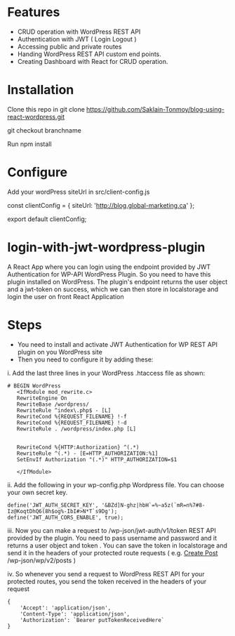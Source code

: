 # Features
* CRUD operation with WordPress REST API
* Authentication with JWT ( Login Logout )
* Accessing public and private routes
* Handing WordPress REST API custom end points.
* Creating Dashboard with React for CRUD operation.

# Installation
Clone this repo in git clone https://github.com/Saklain-Tonmoy/blog-using-react-wordpress.git

git checkout branchname

Run npm install

# Configure
Add your wordPress siteUrl in src/client-config.js

const clientConfig = {
	siteUrl: 'http://blog.global-marketing.ca'
};

export default clientConfig;

# login-with-jwt-wordpress-plugin
A React App where you can login using the endpoint provided by JWT Authentication for WP-API WordPress Plugin. So you need to have this plugin installed on WordPress. The plugin's endpoint returns the user object and a jwt-token on success, which we can then store in localstorage and login the user on front React Application

# Steps
* You need to install and activate JWT Authentication for WP REST API plugin on you WordPress site
* Then you need to configure it by adding these:

i. Add the last three lines in your WordPress .htaccess file as shown:

```
# BEGIN WordPress
   <IfModule mod_rewrite.c>
   RewriteEngine On
   RewriteBase /wordpress/
   RewriteRule ^index\.php$ - [L]
   RewriteCond %{REQUEST_FILENAME} !-f
   RewriteCond %{REQUEST_FILENAME} !-d
   RewriteRule . /wordpress/index.php [L]
   
   
   RewriteCond %{HTTP:Authorization} ^(.*)
   RewriteRule ^(.*) - [E=HTTP_AUTHORIZATION:%1]
   SetEnvIf Authorization "(.*)" HTTP_AUTHORIZATION=$1
   
   </IfModule>
```
   
ii. Add the following in your wp-config.php Wordpress file. You can choose your own secret key.

```
define('JWT_AUTH_SECRET_KEY', '&BZd]N-ghz|hbH`=%~a5z(`mR=n%7#8-Iz@KoqtDhQ6(8h$og%-IbI#>N*T`s9Dg');
define('JWT_AUTH_CORS_ENABLE', true);
```

iii. Now you can make a request to /wp-json/jwt-auth/v1/token REST API provided by the plugin. You need to pass username and password and it returns a user object and token . You can save the token in localstorage and send it in the headers of your protected route requests ( e.g. [Create Post](https://developer.wordpress.org/rest-api/reference/posts/#create-a-post) /wp-json/wp/v2/posts )

iv. So whenever you send a request to WordPress REST API for your protected routes, you send the token received in the headers of your request

```
{
	'Accept': 'application/json',
	'Content-Type': 'application/json',
	'Authorization': `Bearer putTokenReceivedHere`
}
```
